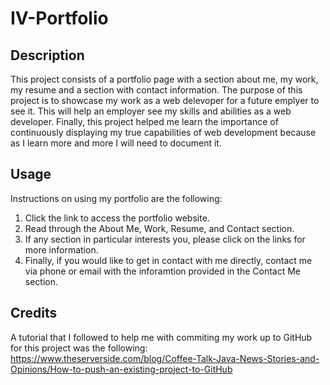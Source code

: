 # IV-Portfolio
## Description

This project consists of a portfolio page with a section about me, my work, my resume and a section with contact information. The purpose of this project is to showcase my work as a web delevoper for a future emplyer to see it. This will help an employer see my skills and abilities as a web developer. Finally, this project helped me learn the importance of continuously displaying my true capabilities of web development because as I learn more and more I will need to document it. 

## Usage

Instructions on using my portfolio are the following: 
1. Click the link to access the portfolio website. 
2. Read through the About Me, Work, Resume, and Contact section.
3. If any section in particular interests you, please click on the links for more information.
4. Finally, if you would like to get in contact with me directly, contact me via phone or email with the inforamtion provided in the Contact Me section.

## Credits

A tutorial that I followed to help me with commiting my work up to GitHub for this project was the following: https://www.theserverside.com/blog/Coffee-Talk-Java-News-Stories-and-Opinions/How-to-push-an-existing-project-to-GitHub 
